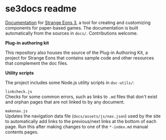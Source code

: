 # se3docs readme

[Documentation](https://cgjennings.github.io/se3docs/index.html) for [Strange Eons 3](https://strangeeons.cgjennings.ca), a tool for creating and customizing components for paper-based games. The documentation is built automatically from the sources in `docs/`. Contributions welcome.

**Plug-in authoring kit**

This repository also houses the source of the Plug-in Authoring Kit, a project for Strange Eons that contains sample code and other resources that complement the doc files.

**Utility scripts**

The project includes some Node.js utility scripts in `doc-utils/`:

`linkcheck.js`  
Checks for some common errors, such as links to `.md` files that don't exist and orphan pages that are not linked to by any document.

`makenav.js`  
Updates the navigation data file (`docs/assets/js/nav.json`) used by the site to automatically add links to the previous/next links at the bottom of each page. Run this after making changes to one of the `*-index.md` manual contents pages.